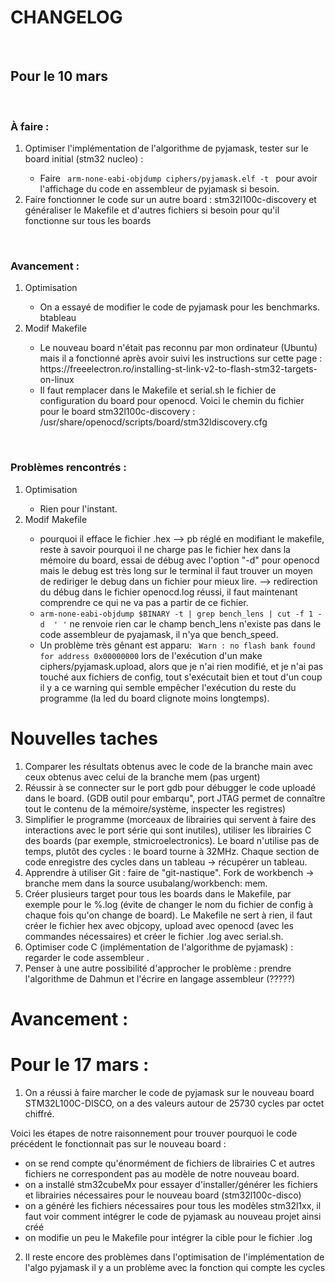 <h1> CHANGELOG </h1>
</br>
<h2> Pour le 10 mars </h2>
<br>
<h3> À faire : </h3>
<ol> 
<li> Optimiser l'implémentation de l'algorithme de pyjamask, tester sur le board initial (stm32 nucleo) :</li>
<ul> <li> Faire <code> arm-none-eabi-objdump ciphers/pyjamask.elf -t </code> pour avoir l'affichage du code en assembleur de pyjamask si besoin. </li> </ul>
<li> Faire fonctionner le code sur un autre board : stm32l100c-discovery et généraliser le Makefile et d'autres fichiers si besoin pour qu'il fonctionne sur tous les boards </li>
</ol>
<br>
<h3> Avancement : </h3>
<ol> 
<li> Optimisation </li>
<ul><li> On a essayé de modifier le code de pyjamask pour les benchmarks. btableau </li></ul>
<li> Modif Makefile </li>
<ul> <li> Le nouveau board n'était pas reconnu par mon ordinateur (Ubuntu) mais il a fonctionné après avoir suivi les instructions sur cette page : https://freeelectron.ro/installing-st-link-v2-to-flash-stm32-targets-on-linux 
</li>
<li> Il faut remplacer dans le Makefile et serial.sh le fichier de configuration du board pour openocd. Voici le chemin du fichier pour le board stm32l100c-discovery : /usr/share/openocd/scripts/board/stm32ldiscovery.cfg
</li>
</li> </ul>
</ol>
<br>
<h3> Problèmes rencontrés : </h3>
<ol> 
<li> Optimisation </li>
<ul> <li> Rien pour l'instant. </li> </ul>
<li> Modif Makefile </li>
<ul> <li> pourquoi il efface le fichier .hex --> pb réglé en modifiant le makefile, reste à savoir pourquoi il ne charge pas le fichier hex dans la mémoire du board, essai de débug avec l'option "-d" pour openocd mais le debug est très long sur le terminal il faut trouver un moyen de rediriger le debug dans un fichier pour mieux lire.
--> redirection du débug dans le fichier openocd.log réussi, il faut maintenant comprendre ce qui ne va pas a partir de ce fichier.
</li>
<li> <code>arm-none-eabi-objdump $BINARY -t | grep bench_lens | cut -f 1 -d  ' '</code> ne renvoie rien car le champ bench_lens n'existe pas dans le code assembleur de pyajamask, il n'ya que bench_speed.
</li>
<li> Un problème très gênant est apparu: <code> Warn : no flash bank found for address 0x00000000</code> lors de l'exécution d'un make ciphers/pyjamask.upload, alors que je n'ai rien modifié, et je n'ai pas touché aux fichiers de config, tout s'exécutait bien et tout d'un coup il y a ce warning qui semble empêcher l'exécution du reste du programme (la led du board clignote moins longtemps).
</li>
</li> </ul>
</ol>

# Nouvelles taches

1. Comparer les résultats obtenus avec le code de la branche main avec ceux obtenus avec celui de la branche mem (pas urgent)
2. Réussir à se connecter sur le port gdb pour débugger le code uploadé dans le board. (GDB outil pour embarqu", port JTAG permet de connaître tout le contenu de la mémoire/système, inspecter les registres)
3. Simplifier le programme (morceaux de librairies qui servent à faire des interactions avec le port série qui sont inutiles), utiliser les librairies C des boards (par exemple, stmicroelectronics). Le board n'utilise pas de temps, plutôt des cycles : le board tourne à 32MHz. Chaque section de code enregistre des cycles dans un tableau -> récupérer un tableau.
4. Apprendre à utiliser Git : faire de "git-nastique". Fork de workbench -> branche mem dans la source usubalang/workbench: mem.
5. Créer plusieurs target pour tous les boards dans le Makefile, par exemple pour le %.log (évite de changer le nom du fichier de config à chaque fois qu'on change de board). Le Makefile ne sert à rien, il faut créer le fichier hex avec objcopy, upload avec openocd (avec les commandes nécessaires) et créer le fichier .log avec serial.sh.
6. Optimiser code C (implémentation de l'algorithme de pyjamask) : regarder le code assembleur .
7. Penser à une autre possibilité d'approcher le problème : prendre l'algorithme de Dahmun et l'écrire en langage assembleur (?????)

# Avancement :

# Pour le 17 mars :
1. On a réussi à faire marcher le code de pyjamask sur le nouveau board STM32L100C-DISCO, on a des valeurs autour de 25730 cycles par octet chiffré.

Voici les étapes de notre raisonnement pour trouver pourquoi le code précédent le fonctionnait pas sur le nouveau board :
- on se rend compte qu'énormément de fichiers de librairies C et autres fichiers ne correspondent pas au modèle de notre nouveau board.
- on a installé stm32cubeMx pour essayer d'installer/générer les fichiers et librairies nécessaires pour le nouveau board (stm32l100c-disco)
- on a généré les fichiers nécessaires pour tous les modèles stm32l1xx, il faut voir comment intégrer le code de pyjamask au nouveau projet ainsi créé
- on modifie un peu le Makefile pour intégrer la cible pour le fichier .log


2. Il reste encore des problèmes dans l'optimisation de l'implémentation de l'algo pyjamask il y a un problème avec la fonction qui compte les cycles 